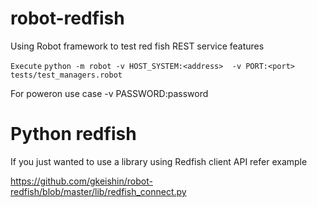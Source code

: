 # robot-redfish

Using Robot framework to test red fish REST service features

`Execute`
`python -m robot -v HOST_SYSTEM:<address>  -v PORT:<port> tests/test_managers.robot`

For poweron use case  -v PASSWORD:password

# Python redfish

If you just wanted to use a library using Redfish client API refer example

https://github.com/gkeishin/robot-redfish/blob/master/lib/redfish_connect.py
